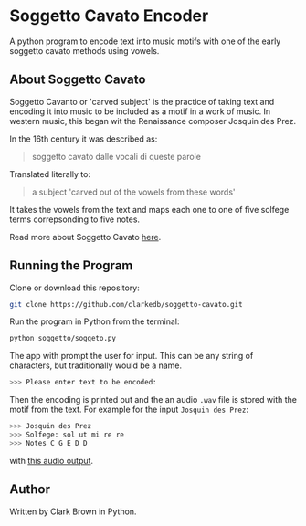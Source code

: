 # Soggetto Cavato Encoder

A python program to encode text into music motifs with one of the early soggetto cavato methods using vowels.

## About Soggetto Cavato

Soggetto Cavanto or 'carved subject' is the practice of taking text and encoding it into music to be included as a motif in a work of music. In western music, this began wit the Renaissance composer Josquin des Prez.

In the 16th century it was described as:

>soggetto cavato dalle vocali di queste parole

Translated literally to:

>a subject 'carved out of the vowels from these words'

It takes the vowels from the text and maps each one to one of five solfege terms correpsonding to five notes.

Read more about Soggetto Cavato [here](https://en.wikipedia.org/wiki/Soggetto_cavato).

## Running the Program

Clone or download this repository:

```bash
git clone https://github.com/clarkedb/soggetto-cavato.git
```

Run the program in Python from the terminal:

```bash
python soggetto/soggeto.py
```

The app with prompt the user for input. This can be any string of characters, but traditionally would be a name.

```python
>>> Please enter text to be encoded:
```

Then the encoding is printed out and the an audio `.wav` file is stored with the motif from the text. For example for the input `Josquin des Prez`:

```python
>>> Josquin des Prez
>>> Solfege: sol ut mi re re
>>> Notes C G E D D
```

with [this audio output](audio/josquin_example.wav).

## Author

Written by Clark Brown in Python.
